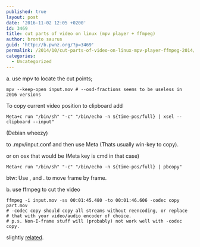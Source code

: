 ```yaml
---
published: true
layout: post
date: '2016-11-02 12:05 +0200'
id: 3469
title: cut parts of video on linux (mpv player + ffmpeg)
author: bronto saurus
guid: 'http://b.pwnz.org/?p=3469'
permalink: /2014/10/cut-parts-of-video-on-linux-mpv-player-ffmpeg-2014/
categories:
  - Uncategorized
---
```

a. use mpv to locate the cut points;

    mpv --keep-open input.mov # --osd-fractions seems to be useless in 2016 versions

To copy current video position to clipboard add

    Meta+c run "/bin/sh" "-c" "/bin/echo -n ${time-pos/full} | xsel --clipboard --input"

(Debian wheezy)
  
to .mpv/input.conf and then use Meta (Thats usually win-key to copy).

or on osx that would be (Meta key is cmd in that case)

    Meta+c run "/bin/sh" "-c" "/bin/echo -n ${time-pos/full} | pbcopy"

btw: Use , and . to move frame by frame.

b. use ffmpeg to cut the video

    ffmpeg -i input.mov -ss 00:01:45.480 -to 00:01:46.606 -codec copy part.mov
    # -codec copy should copy all streams without reencoding, or replace
    # that with your video/audio encoder of choice. 
    # p.s. Non-I-frame stuff will (probably) not work well with -codec copy. 

slightly [related](http://crunchbang.org/forums/viewtopic.php?pid=399702#p399702).
